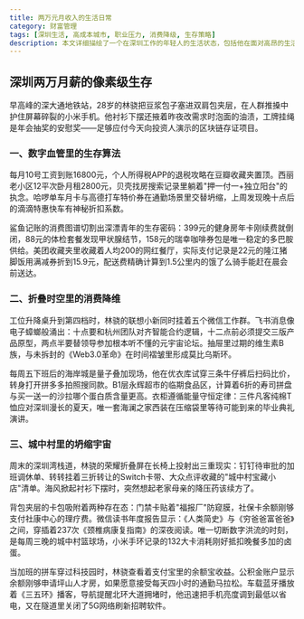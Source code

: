 ```yaml
---
title: 两万元月收入的生活日常
category: 财富管理
tags: [深圳生活, 高成本城市, 职业压力, 消费降级, 生存策略]
description: 本文详细描绘了一个在深圳工作的年轻人的生活状态，包括他在面对高昂的生活成本时如何进行预算分配，利用业余时间进行自我提升，以及采取哪些措施来维护个人健康和心理平衡。文章不仅反映了个人在大城市中的奋斗历程，也体现了对于更优质生活的不懈追求，同时也为其他处于相似情况的年轻人提供了实用的参考建议。
---
```

## 深圳两万月薪的像素级生存

早高峰的深大通地铁站，28岁的林骁把豆浆包子塞进双肩包夹层，在人群推搡中护住屏幕碎裂的小米手机。他衬衫下摆还掖着昨夜改需求时泡面的油渍，工牌挂绳是年会抽奖的安慰奖——足够应付今天向投资人演示的区块链存证项目。

### 一、数字血管里的生存算法

每月10号工资到账16800元，个人所得税APP的退税攻略在豆瓣收藏夹置顶。西丽老小区12平次卧月租2800元，贝壳找房搜索记录里躺着"押一付一+独立阳台"的执念。哈啰单车月卡与高德打车特价券在通勤场景里交替坍缩，上周发现晚十点后的滴滴特惠快车有神秘折扣系数。

鲨鱼记账的消费图谱切割出深漂青年的生存密码：399元的健身房年卡刚续费就倒闭，88元的体检套餐发现甲状腺结节，158元的瑞幸咖啡券包是唯一稳定的多巴胺供给。美团收藏夹里收藏着人均200的网红餐厅，实际支付记录是22元的隆江猪脚饭用满减券折到15.9元，配送费精确计算到1.5公里内的饿了么骑手能赶在晨会前送达。

### 二、折叠时空里的消费降维

工位升降桌升到第四档时，林骁的联想小新同时挂着五个微信工作群。飞书消息像电子蟑螂般涌出：十点要和杭州团队对齐智能合约逻辑，十二点前必须提交三版产品原型，两点半要替领导参加根本听不懂的元宇宙论坛。抽屉里过期的维生素B族，与未拆封的《Web3.0革命》在时间褶皱里形成莫比乌斯环。

每周五下班后的海岸城是量子叠加现场，他在优衣库试穿三条牛仔裤后扫码比价，转身打开拼多多拍照搜同款。B1层永辉超市的临期食品区，计算着6折的寿司拼盘与买一送一的沙拉哪个蛋白质含量更高。衣柜遵循能量守恒定律：三件凡客纯棉T恤应对深圳漫长的夏天，唯一套海澜之家西装在压缩袋里等待可能到来的毕业典礼演讲。

### 三、城中村里的坍缩宇宙

周末的深圳湾栈道，林骁的荣耀折叠屏在长椅上投射出三重现实：钉钉待审批的加班调休单、转转挂着三折转让的Switch卡带、大众点评收藏的"城中村宝藏小店"清单。海风掀起衬衫下摆时，突然想起老家母亲的降压药该续方了。

背包夹层的卡包吸附着两种存在态：门禁卡贴着"福报厂"防窥膜，社保卡余额刚够支付社康中心的理疗费。微信读书年度报告显示：《人类简史》与《穷爸爸富爸爸》之间，穿插着237次《颈椎病康复指南》的深夜阅读。唯一切断数字洪流的时刻，是每周三晚的城中村篮球场，小米手环记录的132大卡消耗刚好抵扣晚餐多加的卤蛋。

当加班的拼车穿过科技园时，林骁查看着支付宝里的余额宝收益。公积金账户显示余额刚够申请坪山人才房，如果愿意接受每天四小时的通勤马拉松。车载蓝牙播放着《三五环》播客，导航提醒北环大道拥堵时，他迅速把手机亮度调到最低以省电，又在隧道里关闭了5G网络刷新招聘软件。